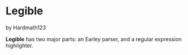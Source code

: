 Legible
=======

by Hardmath123

**Legible** has two major parts: an Earley parser, and a regular expression highlighter.